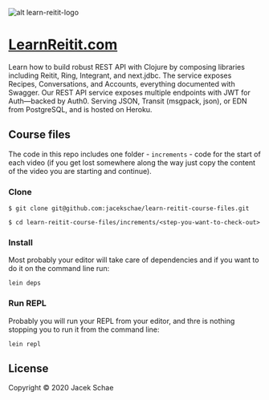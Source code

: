 ![alt learn-reitit-logo](https://res.cloudinary.com/schae/image/upload/f_auto,q_80,r_12/v1601822305/learnreitit.com/1200x640-learn-reitit.png)

# [LearnReitit.com](https://www.learnreitit.com)

Learn how to build robust REST API with Clojure by composing libraries including Reitit, Ring, Integrant, and next.jdbc. The service exposes Recipes, Conversations, and Accounts, everything documented with Swagger. Our REST API service exposes multiple endpoints with JWT for Auth—backed by Auth0. Serving JSON, Transit (msgpack, json), or EDN from PostgreSQL, and is hosted on Heroku.

## Course files

The code in this repo includes one folder - `increments` - code for the start of each video (if you get lost somewhere along the way just copy the content of the video you are starting and continue).

### Clone

```shell
$ git clone git@github.com:jacekschae/learn-reitit-course-files.git

$ cd learn-reitit-course-files/increments/<step-you-want-to-check-out>
```

### Install

Most probably your editor will take care of dependencies and if you want to do it on the command line run:

```shell
lein deps
```

### Run REPL

Probably you will run your REPL from your editor, and thre is nothing stopping you to run it from the command line:

```shell
lein repl
```

## License

Copyright © 2020 Jacek Schae
